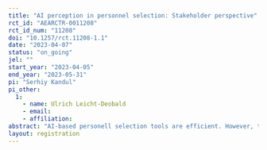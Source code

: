 ```yaml
---
title: "AI perception in personnel selection: Stakeholder perspective"
rct_id: "AEARCTR-0011208"
rct_id_num: "11208"
doi: "10.1257/rct.11208-1.1"
date: "2023-04-07"
status: "on_going"
jel: ""
start_year: "2023-04-05"
end_year: "2023-05-31"
pi: "Serhiy Kandul"
pi_other:
  1:
    - name: Ulrich Leicht-Deobald
    - email: 
    - affiliation: 
abstract: "AI-based personell selection tools are efficient. However, they can generate disparities in selection rates across groups of applicants and therefore violate fairness requirements. In this project we investigate how people perceive this efficiency-fairnes tradeoffs. After having observed people's general fairness evaluation and pferences over efficient and fair algorithms, in this study we are interested in how the stakeholder perspective affects the AI perceptions in HR context. For this purpose, we compare the tradeoff perceptions by the UK managers and students in the role of job applicants. Based on the prominent fairness theory in organizational justice, we expect that managers prefer more efficient algorithms, while students favour les efficient algorithms with lower disparity rates."
layout: registration
---
```


